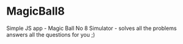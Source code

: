 # MagicBall8
Simple JS app - Magic Ball No 8 Simulator - solves all the problems answers all the questions for you ;)


